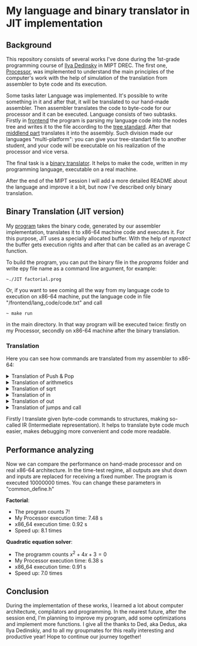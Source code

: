 # My language and binary translator in JIT implementation

## Background

This repository consists of several works I've done during the 1st-grade programming course of [Ilya Dedinsky](https://github.com/ded32)
in MIPT DREC. The first one, [Processor](https://github.com/lednikita0481/Language/tree/main/backend/Processor), was implemented to understand 
the main principles of the computer's work with the help of simulation of the translation from assembler to byte code and its execution.

Some tasks later Language was implemented. It's possible to write something in it and after that, it will be translated to our hand-made assembler. 
Then assembler translates the code to byte-code for our processor and it can be executed. Language consists of two subtasks. Firstly in 
[frontend](https://github.com/lednikita0481/Language/tree/main/frontend) the program is parsing my language code into the nodes tree 
and writes it to the file according to the [tree standard](https://github.com/dodokek/LanguageStandart/blob/main/README.md). After that 
[middlend part](https://github.com/lednikita0481/Language/tree/main/middlend) translates it into the assembly. Such division made our languages
"multi-platform": you can give your tree-standart file to another student, and your code will be executable on his realization of the processor and vice versa.

The final task is a [binary translator](https://github.com/lednikita0481/Language/tree/main/JIT). It helps to make the code, written in my programming language, executable on a real machine. 

After the end of the MIPT session I will add a more detailed README about the language and improve it a bit, but now I've described only binary translation.



## Binary Translation (JIT version)

My [program](https://github.com/lednikita0481/Language/tree/main/JIT) takes the binary code, generated by our assembler implementation, translates it to x86-64 machine code and executes it. For this purpose, JIT uses a specially allocated buffer. With the help of *mprotect* the buffer gets execution rights and after that can be called as an average C function. 

To build the program, you can put the binary file in the *programs* folder and write еру file name as a command line argument, for example: 
~~~ 
~./JIT factorial.prog
~~~

Or, if you want to see coming all the way from my language code to execution on x86-64 machine, put the language code in file "/frontend/lang_code/code.txt" and call 
~~~ 
~ make run
~~~
in the main directory. In that way program will be executed twice: firstly on my Processor, secondly on x86-64 machine after the binary translation.

### Translation

Here you can see how commands are translated from my assembler to x86-64:

<details>
  <summary>Translation of Push & Pop </summary>
  
  | My assembler  |  x86-64 assembler           |   Comments               |
  | :-----------: | :-------------------------: | :----------------------: |
  | push [mem]    | push [r15 + mem]            | r15 - buffer begin       |
  | push num      | mov rax, num <br> push rax  | no command to push constant |
  | pop [mem]     | pop  [r15 + mem]            |r15 - buffer begin       |
  
  During language to asm translation process no other push & pop variations were used (that's not perfect and I will change it soon)
</details>

<details>
  <summary>Translation of arithmetics </summary>
  
  | My assembler  |  x86-64 assembler                                                      |   Comments               |
  | :-----------: | :--------------------------------------------------------------------: | :----------------------: |
  | add           | pop rbx <br> pop rax <br> add rax, rbx <br> push rax                   | take arguments from the stack and add  |
  | sub           | pop rbx <br> pop rax <br> sub rax, rbx <br> push rax                   | take arguments from the stack and sub  |
  | mul           | pop rbx <br> pop rax <br> imul rax, rbx <br> CQO <br> mov rdi, ACCURACY <br> idiv rdi <br> push rax | ACCURACY - constant that helps to imitate <br> floating point numbers on integer system.|
  | div           | pop rbx <br> pop rax <br> mov rdi, ACCURACY <br> imul rax, rdi <br> CQO <br> idiv rbx <br> push rax | multiply by ACCURACY in advance to save accuracy|
  
</details>

<details>
  <summary>Translation of sqrt </summary>
  
  ~~~
  pop rax
  cvtsi2sd xmm0, rax        // convert integer in rax to floating in xmm0
  mov rax, ACCURACY
  cvtsi2sd xmm1, rax
  divpd xmm0, xmm1          // no ACCURACY needed while sqrt calculating
  sqrtd xmm0, xmm0          
  mulpd xmm0, xmm1          // return accuracy
  cvtsd2si rax, xmm0        // convert floating in xmm0 to integer in rax
  push rax
  ~~~
  
</details>

<details>
  <summary>Translation of in </summary>
  
  ~~~
  lea rdi, [r15 + var]        // var - definitely not using memory cell in the buffer, r15 - buffer beginning
  pusha
  mov rbp, rsp
  and rsp, -16                // align the stack
  
  call In_Func                // C function, a wrapper of scanf
  
  mov rsp, rbp
  popa
  push [r15 + var]
  ~~~
  
</details>

<details>
  <summary>Translation of out </summary>
  
  ~~~
  pop rdi
  pusha
  mov rbp, rsp
  and rsp, -16                // align the stack
  
  call Out_Func               // C function, a wrapper of printf
  
  mov rsp, rbp
  popa
  ~~~
  
</details>


<details>
  <summary>Translation of jumps and call </summary>
  
  | My assembler  |  x86-64 assembler           |
  | :-----------: | :-------------------------: |
  | jmp           | jmp                         | 
  | call          | call                        | 
  | cond_jmp      | pop rbx <br> pop rax <br> cmp rax, rbx <br> cond_jmp  |
  
  In every argument we replace the absolute ip in the old byte code with a relative offset to the call address.
</details>

Firstly I translate given byte-code commands to structures, making so-called IR (Intermediate representation). It helps to translate byte code much easier, makes debugging more convenient and code more readable.


## Performance analyzing

Now we can compare the performance on hand-made processor and on real x86-64 architecture. In the time-test regime, all outputs are shut down and inputs are replaced for receiving a fixed number. The program is executed 10000000 times. You can change these parameters in "common_define.h"

**Factorial**:
- The program counts 7!
- My Processor execution time: 7.48 s
- x86_64 execution time: 0.92 s
- Speed up: 8.1 times

**Quadratic equation solver**:
- The programm counts $x^2 + 4x + 3 = 0$
- My Processor execution time: 6.38 s
- x86_64 execution time: 0.91 s
- Speed up: 7.0 times

## Conclusion 

During the implementation of these works, I learned a lot about computer architecture, compilators and programming. In the nearest future, after the session end, I'm planning to improve my program, add some optimizations and implement more functions. I give all the thanks to Ded, aka Dedus, aka Ilya Dedinskiy, and to all my groupmates for this really interesting and productive year! Hope to continue our journey together!

